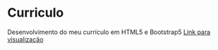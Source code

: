 # Curriculo
Desenvolvimento do meu currículo em HTML5 e Bootstrap5
<a href="https://malengo.github.io/Curriculo/">Link para visualização</a>
